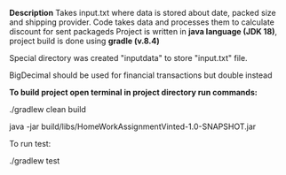 **Description**
Takes input.txt where data is stored about date, packed size and shipping provider.
Code takes data and processes them to calculate discount for sent packageds
Project is written in **java language (JDK 18)**, project build is done using **gradle (v.8.4)**

Special directory was created "inputdata" to store "input.txt" file.

BigDecimal should be used for financial transactions but double instead

**To build project open terminal in project directory run commands:**

./gradlew clean build

java -jar build/libs/HomeWorkAssignmentVinted-1.0-SNAPSHOT.jar

To run test:

./gradlew test
